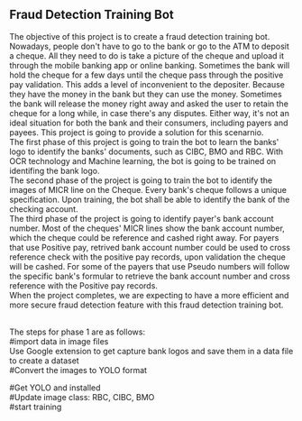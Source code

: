 ## Fraud Detection Training Bot<BR>

The objective of this project is to create a fraud detection training bot. 
<BR>
Nowadays, people don't have to go to the bank or go to the ATM to deposit a cheque. All they need to do is take a picture of the cheque and upload it through the mobile banking app or online banking. Sometimes the bank will hold the cheque for a few days until the cheque pass through the positive pay validation. This adds a level of inconvenient to the depositer. Because they have the money in the bank but they can use the money. Sometimes the bank will release the money right away and asked the user to retain the cheque for a long while, in case there's any disputes. Either way, it's not an ideal situation for both the bank and their consumers, including payers and payees. This project is going to provide a solution for this scenarnio. 
<BR>
The first phase of this project is going to train the bot to learn the banks' logo to identify the banks' documents, such as CIBC, BMO and RBC. With OCR technology and Machine learning, the bot is going to be trained on identifing the bank logo. 
<BR>
The second phase of the project is going to train the bot to identify the images of MICR line on the Cheque. Every bank's cheque follows a unique specification. Upon training, the bot shall be able to identify the bank of the checking account. 
<BR>
The third phase of the project is going to identify payer's bank account number. Most of the cheques' MICR lines show the bank account number, which the cheque could be reference and cashed right away. For payers that use Positive pay, retrived bank account number could be used to cross reference check with the positive pay records, upon validation the cheque will be cashed. For some of the payers that use Pseudo numbers will follow the specific bank's formular to retrieve the bank account number and cross reference with the Positive pay records. 
<BR>
When the project completes, we are expecting to have a more efficient and more secure fraud detection feature with this fraud detection training bot. 

<BR>
The steps for phase 1 are as follows:
<BR>
#import data in image files
<BR>
Use Google extension to get capture bank logos and save them in a data file to create a dataset
<BR>
#Convert the images to YOLO format<BR>

#Get YOLO and installed
<BR>
#Update image class: RBC, CIBC, BMO
<BR>
#start training